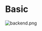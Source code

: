 # Basic

![backend.png](https://sunseekerx-images.oss-cn-shenzhen.aliyuncs.com/sunseekerx/back-end/backend.png)
